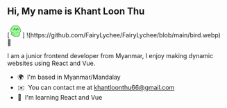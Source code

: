 <h2> Hi, My name is Khant Loon Thu </h2> [<img src="https://raw.githubusercontent.com/FairyLychee/FairyLychee/main/bird.webp" width="30" height="30" />] !(https://github.com/FairyLychee/FairyLychee/blob/main/bird.webp) 👋

I am a junior frontend developer from Myanmar, I enjoy making dynamic websites using React and Vue.

*   🌍  I'm based in Myanmar/Mandalay
*   ✉️  You can contact me at [khantloonthu66@gmail.com](mailto:khantloonthu66@gmail.com)
*   🧠  I'm learning React and Vue


                  
